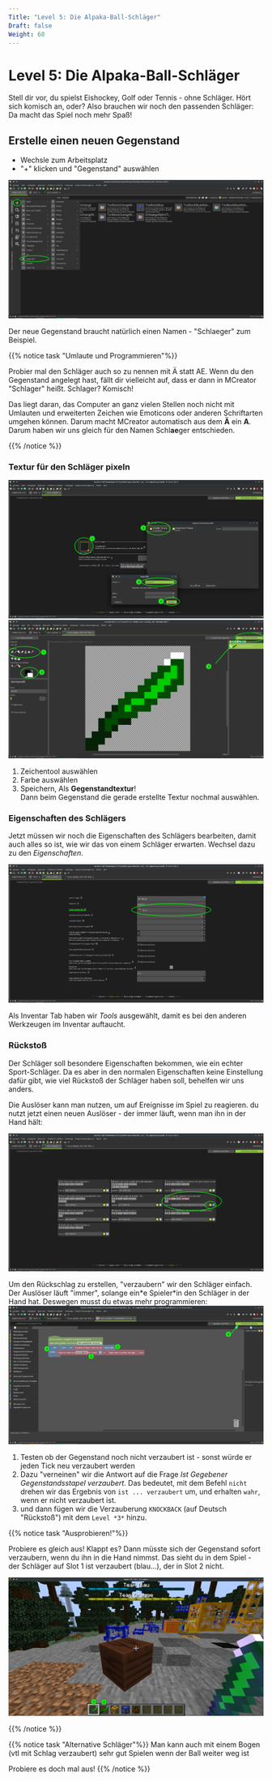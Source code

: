 ```yaml
---
Title: "Level 5: Die Alpaka-Ball-Schläger"
Draft: false
Weight: 60
---
```


# Level 5: Die Alpaka-Ball-Schläger

Stell dir vor, du spielst Eishockey, Golf oder Tennis - ohne Schläger. Hört sich komisch an, oder? Also brauchen wir noch den passenden Schläger: Da macht das Spiel noch mehr Spaß! 

## Erstelle einen neuen **Gegenstand**

- Wechsle zum Arbeitsplatz
- "+" klicken und "Gegenstand" auswählen

![Gegenstand erstellen](gegenstand-erstellen.png)

Der neue Gegenstand braucht natürlich einen Namen - "Schlaeger" zum Beispiel. 

{{% notice task "Umlaute und Programmieren"%}}

Probier mal den Schläger auch so zu nennen mit Ä statt AE. Wenn du den Gegenstand angelegt hast, fällt dir vielleicht auf, dass er dann in MCreator "Schlager" heißt. Schlager? Komisch!

Das liegt daran, das Computer an ganz vielen Stellen noch nicht mit Umlauten und erweiterten Zeichen wie Emoticons oder anderen Schriftarten umgehen können. Darum macht MCreator automatisch aus dem **Ä** ein **A**. Darum haben wir uns gleich für den Namen Schl**ae**ger entschieden. 

{{% /notice %}} 

### Textur für den Schläger pixeln

![Dem Gegenstand eine Textur hinzufügen](gegenstand-textur-erstellen.png)  
![Wir malen einen Schläger. Kannst du besser? Will ich sehen!](gegenstand-pixeln.png)

1. Zeichentool auswählen
2. Farbe auswählen
3. Speichern, Als **Gegenstandtextur**!  
   Dann beim Gegenstand die gerade erstellte Textur nochmal auswählen.

### Eigenschaften des Schlägers

Jetzt müssen wir noch die Eigenschaften des Schlägers bearbeiten, damit auch alles so ist, wie wir das von einem Schläger erwarten. Wechsel dazu zu den *Eigenschaften*.

![Gegenstand Eigenschaften](gegenstand-eigenschaften.png)

Als Inventar Tab haben wir *Tools* ausgewählt, damit es bei den anderen Werkzeugen im Inventar auftaucht.

### Rückstoß

Der Schläger soll besondere Eigenschaften bekommen, wie ein echter Sport-Schläger. Da es aber in den normalen Eigenschaften keine Einstellung dafür gibt, wie viel Rückstoß der Schläger haben soll, behelfen wir uns anders. 

Die Auslöser kann man nutzen, um auf Ereignisse im Spiel zu reagieren. du nutzt jetzt einen neuen Auslöser - der immer läuft, wenn man ihn in der Hand hält: 

![Auslöser für den Schläger - Bei jedem Tick](ausloeser.png)

Um den Rückschlag zu erstellen, "verzaubern" wir den Schläger einfach. Der Auslöser läuft "immer", solange ein\*e Spieler\*in den Schläger in der Hand hat. Deswegen musst du etwas mehr programmieren:
![Code zum Verzaubern des Schlägers](code-in-hand-verzaubern.png)

1. Testen ob der Gegenstand noch nicht verzaubert ist - sonst würde er jeden Tick neu verzaubert werden
2. Dazu "verneinen" wir die Antwort auf die Frage *Ist Gegebener Gegenstandsstapel verzaubert*. Das bedeutet, mit dem Befehl `nicht` drehen wir das Ergebnis von `ist ... verzaubert` um, und erhalten `wahr`, wenn er nicht verzaubert ist.
3. und dann fügen wir die Verzauberung `KNOCKBACK` (auf Deutsch "Rückstoß") mit dem `Level *3*` hinzu.

{{% notice task "Ausprobieren!"%}}

Probiere es gleich aus! Klappt es? Dann müsste sich der Gegenstand sofort verzaubern, wenn du ihn in die Hand nimmst. Das sieht du in dem Spiel - der Schläger auf Slot 1 ist verzaubert (blau...), der in Slot 2 nicht. 

![1 ist in der Hand - und verzaubert!](ingame-schlaeger.png)

{{% /notice %}} 

{{% notice task "Alternative Schläger"%}}
Man kann auch mit einem Bogen (vtl mit Schlag verzaubert) sehr gut Spielen wenn der Ball weiter weg ist 

Probiere es doch mal aus! 
{{% /notice %}} 

## 

